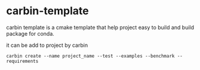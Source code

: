 # carbin-template

carbin template is a cmake template that help project easy to build and build package 
for conda.

it can be add to project by carbin

```shell
carbin create --name project_name --test --examples --benchmark --requirements
```

